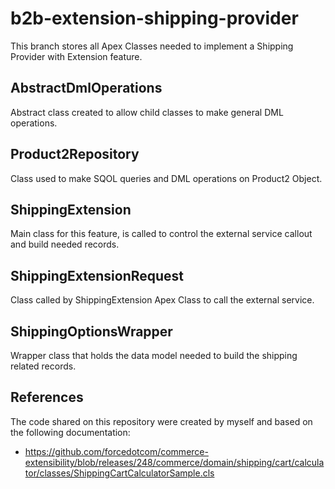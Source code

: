 # b2b-extension-shipping-provider

This branch stores all Apex Classes needed to implement a Shipping Provider with Extension feature.

## AbstractDmlOperations

Abstract class created to allow child classes to make general DML operations.

## Product2Repository

Class used to make SQOL queries and DML operations on Product2 Object.

## ShippingExtension

Main class for this feature, is called to control the external service callout and build needed records.

## ShippingExtensionRequest

Class called by ShippingExtension Apex Class to call the external service.

## ShippingOptionsWrapper

Wrapper class that holds the data model needed to build the shipping related records.

## References

The code shared on this repository were created by myself and based on the following documentation:
- https://github.com/forcedotcom/commerce-extensibility/blob/releases/248/commerce/domain/shipping/cart/calculator/classes/ShippingCartCalculatorSample.cls

